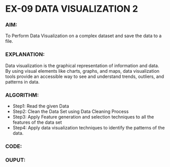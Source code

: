 # EX-09 DATA VISUALIZATION 2
### AIM:
To Perform Data Visualization on a complex dataset and save the data to a file.
### EXPLANATION:
Data visualization is the graphical representation of information and data. By using visual elements like charts, graphs, and maps, data visualization tools provide an accessible way to see and understand trends, outliers, and patterns in data.
### ALGORITHM:
- Step1: Read the given Data
- Step2: Clean the Data Set using Data Cleaning Process
- Step3: Apply Feature generation and selection techniques to all the features of the data set
- Step4: Apply data visualization techniques to identify the patterns of the data.
### CODE:

### OUPUT:
